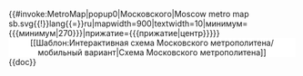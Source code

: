 <templatestyles src="Шаблон:Интерактивная схема Московского метрополитена/styles.css"/><div class="noexcerpt nomobile noprint ts-ИСММ">{{#invoke:MetroMap|popup0|Московского|Moscow metro map sb.svg{{!}}lang{{=}}ru|mapwidth=900|textwidth=10|минимум={{{минимум|270}}}|прижатие={{{прижатие|центр}}}}}</div><div class="popup-placeholder" style="clear:both;text-align:center;background-color:white;">[[Шаблон:Интерактивная схема Московского метрополитена/мобильный вариант|Схема Московского метрополитена]]</div><noinclude>
{{doc}}
</noinclude>
